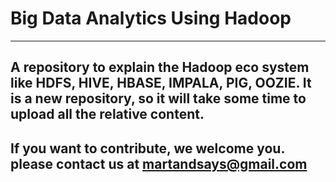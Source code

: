 # Big Data Analytics Using Hadoop 
----------------------------------

## A repository to explain the Hadoop eco system like HDFS, HIVE, HBASE, IMPALA, PIG, OOZIE. It is a new repository, so it will take some time to upload all the relative content. 

## If you want to contribute, we welcome you. please contact us at martandsays@gmail.com
